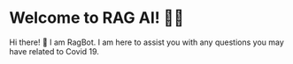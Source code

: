 # Welcome to RAG AI! 🚀🤖

Hi there! 👋 I am RagBot. I am here to assist you with any questions you may have related to Covid 19.
